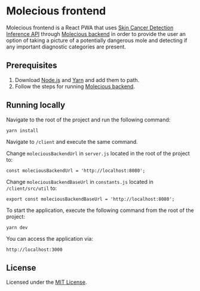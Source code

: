 # Molecious frontend

Molecious frontend is a React PWA that uses [Skin Cancer Detection Inference API][1] through [Molecious backend][2] in
order to provide the user an option of taking a picture of a potentially dangerous mole and detecting if any important 
diagnostic categories are present.

## Prerequisites

1) Download [Node.js][3] and [Yarn][4] and add them to path.
2) Follow the steps for running [Molecious backend][2].

[1]: https://github.com/MilanSusa/Skin-Cancer-Detection-Inference-API
[2]: https://github.com/MilanSusa/Molecious-backend
[3]: https://nodejs.org/en/
[4]: https://classic.yarnpkg.com/en/docs/install/#windows-stable

## Running locally

Navigate to the root of the project and run the following command:

    yarn install
    
Navigate to `/client` and execute the same command.

Change `moleciousBackendUrl` in `server.js` located in the root of the project to:

    const moleciousBackendUrl = 'http://localhost:8080';

Change `moleciousBackendBaseUrl` in `constants.js` located in `/client/src/util` to:

    export const moleciousBackendBaseUrl = 'http://localhost:8080';

To start the application, execute the following command from the root of the project:

    yarn dev

You can access the application via:
    
    http://localhost:3000

## License

Licensed under the [MIT License](LICENSE).